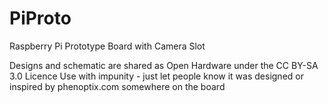 PiProto
=======

Raspberry Pi Prototype Board with Camera Slot

Designs and schematic are shared as Open Hardware under the CC BY-SA 3.0 Licence
Use with impunity - just let people know it was designed or inspired by phenoptix.com somewhere on the board

